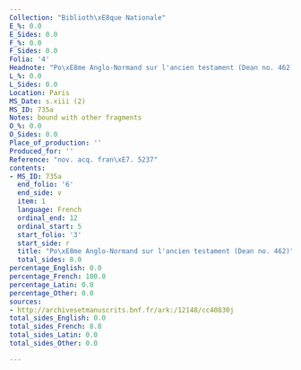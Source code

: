 ```yaml
---
Collection: "Biblioth\xE8que Nationale"
E_%: 0.0
E_Sides: 0.0
F_%: 0.0
F_Sides: 0.0
Folia: '4'
Headnote: "Po\xE8me Anglo-Normand sur l'ancien testament (Dean no. 462)"
L_%: 0.0
L_Sides: 0.0
Location: Paris
MS_Date: s.xiii (2)
MS_ID: 735a
Notes: bound with other fragments
O_%: 0.0
O_Sides: 0.0
Place_of_production: ''
Produced_for: ''
Reference: "nov. acq. fran\xE7. 5237"
contents:
- MS_ID: 735a
  end_folio: '6'
  end_side: v
  item: 1
  language: French
  ordinal_end: 12
  ordinal_start: 5
  start_folio: '3'
  start_side: r
  title: "Po\xE8me Anglo-Normand sur l'ancien testament (Dean no. 462)"
  total_sides: 8.0
percentage_English: 0.0
percentage_French: 100.0
percentage_Latin: 0.0
percentage_Other: 0.0
sources:
- http://archivesetmanuscrits.bnf.fr/ark:/12148/cc40830j
total_sides_English: 0.0
total_sides_French: 8.0
total_sides_Latin: 0.0
total_sides_Other: 0.0

---
```

